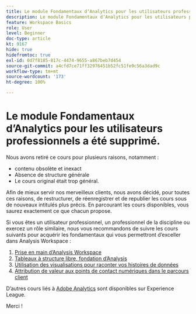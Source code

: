 ```yaml
---
title: Le module Fondamentaux dʼAnalytics pour les utilisateurs professionnels a été supprimé.
description: Le module Fondamentaux dʼAnalytics pour les utilisateurs professionnels a été supprimé pour plusieurs raisons.
feature: Workspace Basics
role: User
level: Beginner
doc-type: article
kt: 9167
hide: true
hidefromtoc: true
exl-id: 0d7f8185-817c-4474-9655-a867beb7d454
source-git-commit: a4cfd7ce71ff32976451b52fc51fe9c56a3dad9c
workflow-type: tm+mt
source-wordcount: '173'
ht-degree: 100%

---
```


# Le module Fondamentaux dʼAnalytics pour les utilisateurs professionnels a été supprimé.

Nous avons retiré ce cours pour plusieurs raisons, notamment :

* contenu obsolète et inexact
* Absence de structure générale
* Le cours original était trop général.

Afin de mieux servir nos merveilleux clients, nous avons décidé, pour toutes ces raisons, de restructurer, de réenregistrer et de republier les cours sous de nouveaux intitulés plus précis. En parcourant les cours disponibles, vous saurez exactement ce que chacun propose.

Si vous êtes un utilisateur professionnel, un professionnel de la discipline ou exercez un rôle similaire, nous vous recommandons de suivre les cours suivants pour acquérir les fondamentaux qui vous permettront dʼexceller dans Analysis Workspace :

1. [Prise en main d’Analysis Workspace](https://experienceleague.adobe.com/?lang=fr&recommended=Analytics-U-1-2020.1.workspace&amp;lang=fr)
1. [Tableaux à structure libre, fondation d’Analysis](https://experienceleague.adobe.com/?lang=fr&recommended=Analytics-U-1-2020.3)
1. [Utilisation des visualisations pour raconter vos histoires de données](https://experienceleague.adobe.com/?lang=fr&recommended=Analytics-U-1-2021.1.visualizations&amp;lang=fr)
1. [Attribution de valeur aux points de contact numériques dans le parcours client](https://experienceleague.adobe.com/?lang=fr&recommended=Analytics-U-1-2020.2&amp;lang=fr)

Dʼautres cours liés à [Adobe Analytics](https://experienceleague.adobe.com/?lang=fr&recommended=Analytics-U-1-2020.1.workspace&amp;lang=fr) sont disponibles sur Experience League.

Merci !
